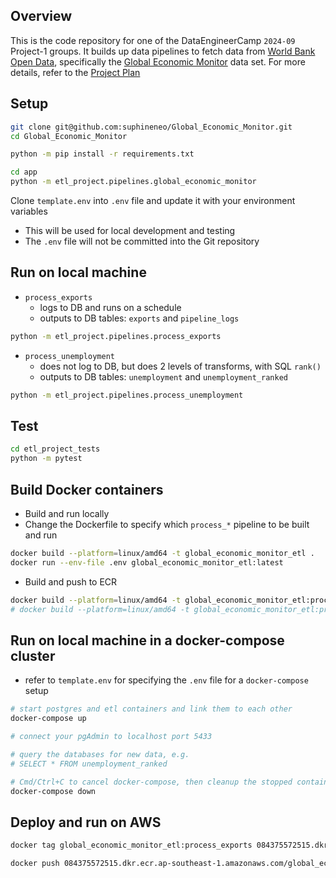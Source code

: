 ## Overview

This is the code repository for one of the DataEngineerCamp `2024-09` Project-1 groups. It builds up data pipelines to fetch data from [World Bank Open Data](https://data.worldbank.org/), specifically the [Global Economic Monitor](https://datacatalog.worldbank.org/search/dataset/0037798/Global-Economic-Monitor) data set.
For more details, refer to the [Project Plan](Project_Template.md)

## Setup

```bash
git clone git@github.com:suphineneo/Global_Economic_Monitor.git
cd Global_Economic_Monitor

python -m pip install -r requirements.txt

cd app
python -m etl_project.pipelines.global_economic_monitor
```

Clone `template.env` into `.env` file and update it with your environment variables
- This will be used for local development and testing
- The `.env` file will not be committed into the Git repository


## Run on local machine
- `process_exports`
  - logs to DB and runs on a schedule
  - outputs to DB tables: `exports` and `pipeline_logs`
```bash
python -m etl_project.pipelines.process_exports
```

- `process_unemployment`
  - does not log to DB, but does 2 levels of transforms, with SQL `rank()`
  - outputs to DB tables: `unemployment` and `unemployment_ranked`
```bash
python -m etl_project.pipelines.process_unemployment
```


## Test
```bash
cd etl_project_tests
python -m pytest
```


## Build Docker containers
- Build and run locally
- Change the Dockerfile to specify which `process_*` pipeline to be built and run
```bash
docker build --platform=linux/amd64 -t global_economic_monitor_etl .
docker run --env-file .env global_economic_monitor_etl:latest
```

- Build and push to ECR
```bash
docker build --platform=linux/amd64 -t global_economic_monitor_etl:process_exports .
# docker build --platform=linux/amd64 -t global_economic_monitor_etl:process_unemployment .
```


## Run on local machine in a docker-compose cluster
- refer to `template.env` for specifying the `.env` file for a `docker-compose` setup
```bash
# start postgres and etl containers and link them to each other
docker-compose up

# connect your pgAdmin to localhost port 5433

# query the databases for new data, e.g.
# SELECT * FROM unemployment_ranked

# Cmd/Ctrl+C to cancel docker-compose, then cleanup the stopped containers
docker-compose down
```


## Deploy and run on AWS
```bash
docker tag global_economic_monitor_etl:process_exports 084375572515.dkr.ecr.ap-southeast-1.amazonaws.com/global_economic_monitor_etl:process_exports

docker push 084375572515.dkr.ecr.ap-southeast-1.amazonaws.com/global_economic_monitor_etl:process_exports
```

